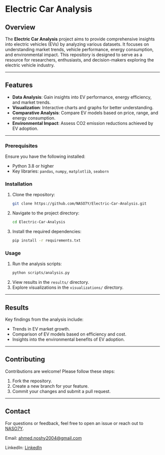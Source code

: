 # Electric Car Analysis

## Overview
The **Electric Car Analysis** project aims to provide comprehensive insights into electric vehicles (EVs) by analyzing various datasets. It focuses on understanding market trends, vehicle performance, energy consumption, and environmental impact. This repository is designed to serve as a resource for researchers, enthusiasts, and decision-makers exploring the electric vehicle industry.

---

## Features
- **Data Analysis**: Gain insights into EV performance, energy efficiency, and market trends.
- **Visualization**: Interactive charts and graphs for better understanding.
- **Comparative Analysis**: Compare EV models based on price, range, and energy consumption.
- **Environmental Impact**: Assess CO2 emission reductions achieved by EV adoption.

---


### Prerequisites
Ensure you have the following installed:
- Python 3.8 or higher
- Key libraries: `pandas`, `numpy`, `matplotlib`, `seaborn`

### Installation
1. Clone the repository:
   ```bash
   git clone https://github.com/NASO7Y/Electric-Car-Analysis.git
   ```
2. Navigate to the project directory:
   ```bash
   cd Electric-Car-Analysis
   ```
3. Install the required dependencies:
   ```bash
   pip install -r requirements.txt
   ```

### Usage
1. Run the analysis scripts:
   ```bash
   python scripts/analysis.py
   ```
2. View results in the `results/` directory.
3. Explore visualizations in the `visualizations/` directory.


---

## Results
Key findings from the analysis include:
- Trends in EV market growth.
- Comparison of EV models based on efficiency and cost.
- Insights into the environmental benefits of EV adoption.

---

## Contributing

Contributions are welcome! Please follow these steps:

1. Fork the repository.
2. Create a new branch for your feature.
3. Commit your changes and submit a pull request.

---

## Contact
For questions or feedback, feel free to open an issue or reach out to [NASO7Y](https://github.com/NASO7Y).


Email: ahmed.noshy2004@gmail.com

LinkedIn: [LinkedIn](https://www.linkedin.com/in/nos7y/)
